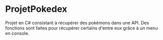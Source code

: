 ﻿# ProjetPokedex

Projet en C# consistant à récupérer des pokémons dans une API.
Des fonctions sont faites pour récupérer certains d'entre eux grâce à un menu en console.
